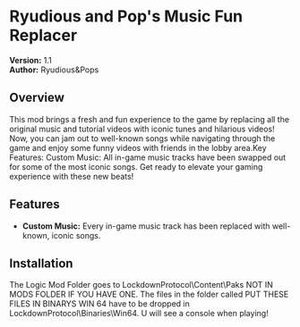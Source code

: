 # Ryudious and Pop's Music Fun Replacer

**Version:** 1.1  
**Author:** Ryudious&Pops

## Overview
This mod brings a fresh and fun experience to the game by replacing all the original music and tutorial videos with iconic tunes and hilarious videos! Now, you can jam out to well-known songs while navigating through the game and enjoy some funny videos with friends in the lobby area.Key Features:
Custom Music: All in-game music tracks have been swapped out for some of the most iconic songs. Get ready to elevate your gaming experience with these new beats!

## Features
- **Custom Music:** Every in-game music track has been replaced with well-known, iconic songs.

## Installation
The Logic Mod Folder goes to LockdownProtocol\Content\Paks NOT IN MODS FOLDER IF YOU HAVE ONE. The files in the folder called PUT THESE FILES IN BINARYS WIN 64 have to be dropped in LockdownProtocol\Binaries\Win64. U will see a console when playing!

